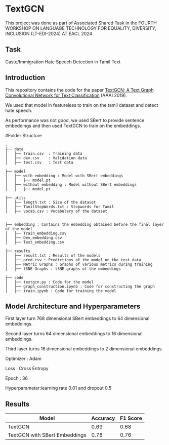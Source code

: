 # TextGCN

This project was done as part of Associated Shared Task in the FOURTH WORKSHOP ON LANGUAGE TECHNOLOGY FOR EQUALITY, DIVERSITY, INCLUSION (LT-EDI-2024) AT EACL 2024

## Task

Caste/Immigration Hate Speech Detection in Tamil Text

## Introduction

This repository contains the code for the paper [TextGCN: A Text Graph Convolutional Network for Text Classification](https://arxiv.org/abs/1809.05679) (AAAI 2019).

We used that model in featureless to train on the tamil dataset and detect hate speech.

As performance was not good, we used SBert to provide sentence embeddings and then used TextGCN to train on the embeddings.

#Folder Structure

```
.
├── data
│   ├── train.csv  : Training data
│   ├── dev.csv    : Validation data
│   ├── test.csv   : Test data

├── model
│   ├── with embedding : Model with SBert embeddings
│   │   ├── model.pt
│   ├── without embedding : Model without SBert embeddings
│   │   ├── model.pt

├── utils
│   ├── length.txt : Size of the dataset
│   ├── TamilStopWords.txt : Stopwords for Tamil
│   ├── vocab.csv : Vocabulary of the dataset


├── embedding : Contains the embedding obtained before the final layer of the model
│   ├── Train_embedding.csv
│   ├── Dev_embedding.csv
│   ├── Test_embedding.csv

├── results
│   ├── result.txt : Results of the models
│   ├── pred.csv : Predictions of the model on the test data
│   ├── Metric Graphs : Graphs of various metrics during training
│   ├── tSNE Graphs : tSNE graphs of the embeddings

├── code
│   ├── textgcn.py : Code for the model
│   ├── graph_construction.ipynb : Code for constructing the graph
│   ├── train.ipynb : Code for training the model

```

## Model Architecture and Hyperparameters

First layer turn 768 dimensional SBert embeddings to 64 dimensional embeddings.

Second layer turns 64 dimensional embeddings to 16 dimensional embeddings.

Third layer turns 16 dimensional embeddings to 2 dimensional embeddings.

Optimizer : Adam

Loss : Cross Entropy

Epoch : 36

Hyperparameter:learning rate 0.01 and dropout 0.5


## Results

| Model | Accuracy | F1 Score |
| --- | --- | --- |
| TextGCN | 0.69 | 0.68 |
| TextGCN with SBert Embeddings | 0.78 | 0.76 |











